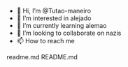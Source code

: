 - 👋 Hi, I’m @Tutao-maneiro
- 👀 I’m interested in alejado
- 🌱 I’m currently learning alemao
- 💞️ I’m looking to collaborate on nazis 
- 📫 How to reach me 

<!---
Tutao-maneiro/Tutao-maneiro is a ✨ special ✨ repository because its `README.md` (this file) appears on your GitHub profile.
You can click the Preview link to take a look at your changes.
--->

readme.md
README.md


